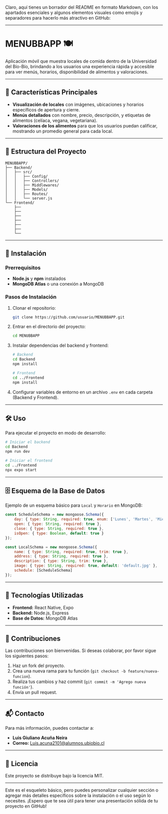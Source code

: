 Claro, aquí tienes un borrador del README en formato Markdown, con los apartados esenciales y algunos elementos visuales como emojis y separadores para hacerlo más atractivo en GitHub:

---

# MENUBBAPP 🍽️

Aplicación móvil que muestra locales de comida dentro de la Universidad del Bío-Bío, brindando a los usuarios una experiencia rápida y accesible para ver menús, horarios, disponibilidad de alimentos y valoraciones.

---

## 🌟 Características Principales

- **Visualización de locales** con imágenes, ubicaciones y horarios específicos de apertura y cierre.
- **Menús detallados** con nombre, precio, descripción, y etiquetas de alimentos (celíaca, vegana, vegetariana).
- **Valoraciones de los alimentos** para que los usuarios puedan calificar, mostrando un promedio general para cada local.
  
---

## 📂 Estructura del Proyecto

```plaintext
MENUBBAPP/
├── Backend/
│   ├── src/
│   │   ├── Config/
│   │   ├── Controllers/
│   │   ├── Middlewares/
│   │   ├── Models/
│   │   ├── Routes/
│   │   └── server.js
└── Frontend/
    ├── 
    ├── 
    ├── 
    ├── 
    ├── 
    ├── 
    └── 
```

---

## 🚀 Instalación

### Prerrequisitos

- **Node.js** y **npm** instalados
- **MongoDB Atlas** o una conexión a MongoDB

### Pasos de Instalación

1. Clonar el repositorio:  
   ```bash
   git clone https://github.com/usuario/MENUBBAPP.git
   ```
2. Entrar en el directorio del proyecto:  
   ```bash
   cd MENUBBAPP
   ```
3. Instalar dependencias del backend y frontend:
   ```bash
   # Backend
   cd Backend
   npm install

   # Frontend
   cd ../Frontend
   npm install
   ```
4. Configurar variables de entorno en un archivo `.env` en cada carpeta (Backend y Frontend).

---

## 🛠️ Uso

Para ejecutar el proyecto en modo de desarrollo:

```bash
# Iniciar el backend
cd Backend
npm run dev

# Iniciar el frontend
cd ../Frontend
npx expo start
```

---

## 🗄️ Esquema de la Base de Datos

Ejemplo de un esquema básico para `Local` y `Horario` en MongoDB:

```javascript
const ScheduleSchema = new mongoose.Schema({
    day: { type: String, required: true, enum: ['Lunes', 'Martes', 'Miércoles', 'Jueves', 'Viernes', 'Sábado', 'Domingo'] },
    open: { type: String, required: true },
    close: { type: String, required: true },
    isOpen: { type: Boolean, default: true }
});

const LocalSchema = new mongoose.Schema({
    name: { type: String, required: true, trim: true },
    address: { type: String, required: true },
    description: { type: String, trim: true },
    image: { type: String, required: true, default: 'default.jpg' },
    schedule: [ScheduleSchema]
});
```

---

## 🧰 Tecnologías Utilizadas

- **Frontend:** React Native, Expo
- **Backend:** Node.js, Express
- **Base de Datos:** MongoDB Atlas

---

## 🤝 Contribuciones

Las contribuciones son bienvenidas. Si deseas colaborar, por favor sigue los siguientes pasos:

1. Haz un fork del proyecto.
2. Crea una nueva rama para tu función (`git checkout -b feature/nueva-funcion`).
3. Realiza tus cambios y haz commit (`git commit -m 'Agrego nueva función'`).
4. Envía un pull request.

---

## 📬 Contacto

Para más información, puedes contactar a:

- **Luis Giuliano Acuña Neira**  
- **Correo:** [Luis.acuna2101@alumnos.ubiobio.cl](mailto:Luis.acuna2101@alumnos.ubiobio.cl)

---

## 📜 Licencia

Este proyecto se distribuye bajo la licencia MIT.

---

Este es el esqueleto básico, pero puedes personalizar cualquier sección o agregar más detalles específicos sobre la instalación o el uso según lo necesites. ¡Espero que te sea útil para tener una presentación sólida de tu proyecto en GitHub!
